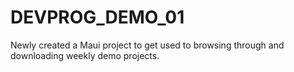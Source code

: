 # DEVPROG_DEMO_01
Newly created a Maui project to get used to browsing through and downloading weekly demo projects.
